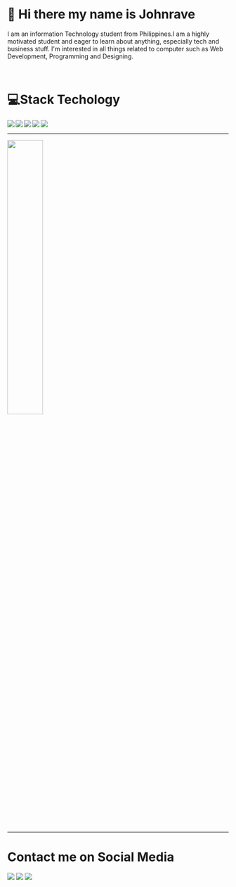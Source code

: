 
<h1>👋 Hi there my name is Johnrave</h1>
<p>I am an information Technology student from Philippines.I am a highly motivated student and eager to learn about anything, especially tech and business stuff. I'm interested in all things related to computer such as Web Development, Programming and Designing.</p>

<br/>
<!--- Languages --->
<h1>💻Stack Techology</h1>
<img  align ="left" src="https://img.shields.io/badge/HTML5-E34F26?style=for-the-badge&logo=html5&logoColor=white"/>
<img  align ="left" src="https://img.shields.io/badge/CSS3-1572B6?style=for-the-badge&logo=css3&logoColor=white"/>
<img  align ="left" src="https://img.shields.io/badge/JavaScript-323330?style=for-the-badge&logo=javascript&logoC"/>
<img align ="left"  src="https://img.shields.io/badge/Figma-F24E1E?style=for-the-badge&logo=figma&logoColor=white"/>
<img   src="https://img.shields.io/badge/Bootstrap-563D7C?style=for-the-badge&logo=bootstrap&logoColor=white"/>

<!--- Stats --->
<hr>

<img   width = "40%" src="https://github-readme-stats.vercel.app/api/top-langs/?username=Johnravee&layout=compact"/>

<hr>

<h1>Contact me on Social Media</h1>
<a align ="left" target="_blank" href ="https://mail.google.com/mail/u/0/#compose"><img src="https://img.shields.io/badge/Gmail-D14836?style=for-the-badge&logo=gmail&logoColor=white"/></a>
<a align ="left" target="_blank" href ="https://www.facebook.com/profile.php?id=100086311660925"><img src="https://img.shields.io/badge/Facebook-%231877F2.svg?style=for-the-badge&logo=Facebook&logoColor=white"/></a>
<a target="_blank" href ="https://www.linkedin.com/in/johrave-mimay-740a06237/"><img src="https://img.shields.io/badge/linkedin-%230077B5.svg?style=for-the-badge&logo=linkedin&logoColor=white"/></a>








